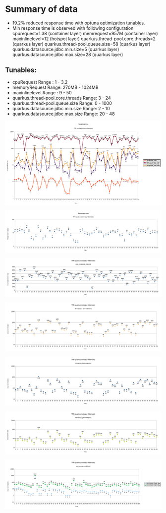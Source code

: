 # Summary of data
- 19.2% reduced response time with optuna optimization tunables.
- Min response time is observed with following configuration
cpurequest=1.38 (container layer)
memrequest=957M (container layer)
maxinlinelevel=12 (hotspot layer)
quarkus.thread-pool.core.threads=2 (quarkus layer)
quarkus.thread-pool.queue.size=58 (quarkus layer)
quarkus.datasource.jdbc.min.size=5 (quarkus layer)
quarkus.datasource.jdbc.max.size=28 (quarkus layer)


## Tunables:
- cpuRequest 				Range : 1 - 3.2
- memoryRequest 			Range: 270MB - 1024MB
- maxinlinelevel			Range : 9 - 50
- quarkus.thread-pool.core.threads	Range: 3 - 24
- quarkus.thread-pool.queue.size	Range: 0 - 1000
- quarkus.datasource.jdbc.min.size	Range: 2 - 10
- quarkus.datasource.jdbc.max.size	Range: 20 - 48


![Responsetime](responsetimes.png)

![Responsetime Vs Trials](responsetimeVStrials.png)

![MaxResponsetime Vs Trials](maxresponsetimeVStrials.png)

![99.9 percentile latency Vs Trials](latency999pVStrials.png)

![99 percentile latency Vs Trials](latency99pVStrials.png)

![98 percentile latency Vs Trials](latency98pVStrials.png)

![50 nad 95 percentile latency Vs Trials](latency50p95pVStrials.png)


